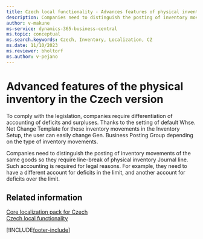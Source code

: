 ```yaml
---
title: Czech local functionality - Advances features of physical inventory 
description: Companies need to distinguish the posting of inventory movements of the same goods so they require line-break of physical inventory Journal line.
author: v-makune
ms-service: dynamics-365-business-central
ms.topic: conceptual
ms.search.keywords: Czech, Inventory, Localization, CZ
ms.date: 11/10/2023
ms.reviewer: bholtorf
ms.author: v-pejano
---
```


# Advanced features of the physical inventory in the Czech version
To comply with the legislation, companies require differentiation of accounting of deficits and surpluses. Thanks to the setting of default Whse. Net Change Template for these inventory movements in the Inventory Setup, the user can easily change Gen. Business Posting Group depending on the type of inventory movements.

Companies need to distinguish the posting of inventory movements of the same goods so they require line-break of physical inventory Journal line. Such accounting is required for legal reasons. For example, they need to have a different account for deficits in the limit, and another account for deficits over the limit.

## Related information

[Core localization pack for Czech](ui-extensions-core-localization-pack-cz.md)  
[Czech local functionality](czech-local-functionality.md)  


[!INCLUDE[footer-include](../../includes/footer-banner.md)]